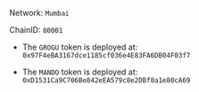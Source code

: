 Network: `Mumbai`

ChainID: `80001`

- The `GROGU` token is deployed at: `0x97F4eBA3167dce1185cf036e4E83FA6DB04F03f7`

- The `MANDO` token is deployed at: `0xD1531Ca9C706Be842eEA579c8e2DBf8a1e80cA69`
